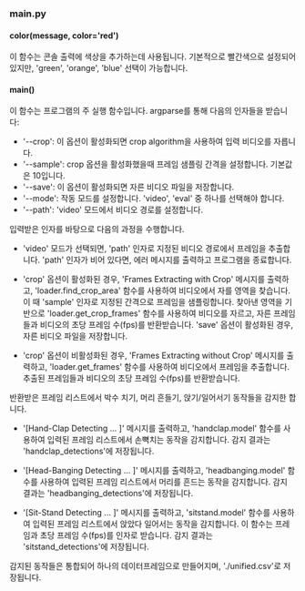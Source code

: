 ### main.py

#### color(message, color='red')

이 함수는 콘솔 출력에 색상을 추가하는데 사용됩니다. 기본적으로 빨간색으로 설정되어 있지만, 'green', 'orange', 'blue' 선택이 가능합니다.

#### main()

이 함수는 프로그램의 주 실행 함수입니다. argparse를 통해 다음의 인자들을 받습니다:

- '--crop': 이 옵션이 활성화되면  crop algorithm을 사용하여 입력 비디오를 자릅니다.
- '--sample': crop 옵션을 활성화했을때 프레임 샘플링 간격을 설정합니다. 기본값은 10입니다.
- '--save': 이 옵션이 활성화되면 자른 비디오 파일을 저장합니다.
- '--mode': 작동 모드를 설정합니다. 'video', 'eval' 중 하나를 선택해야 합니다.
- '--path': 'video' 모드에서 비디오 경로를 설정합니다.

입력받은 인자를 바탕으로 다음의 과정을 수행합니다.

- 'video' 모드가 선택되면, 'path' 인자로 지정된 비디오 경로에서 프레임을 추출합니다. 'path' 인자가 비어 있다면, 에러 메시지를 출력하고 프로그램을 종료합니다.

- 'crop' 옵션이 활성화된 경우, 'Frames Extracting with Crop' 메시지를 출력하고, 'loader.find_crop_area' 함수를 사용하여 비디오에서 자를 영역을 찾습니다. 이 때 'sample' 인자로 지정된 간격으로 프레임을 샘플링합니다. 찾아낸 영역을 기반으로 'loader.get_crop_frames' 함수를 사용하여 비디오를 자르고, 자른 프레임들과 비디오의 초당 프레임 수(fps)를 반환받습니다. 'save' 옵션이 활성화된 경우, 자른 비디오 파일을 저장합니다.

- 'crop' 옵션이 비활성화된 경우, 'Frames Extracting without Crop' 메시지를 출력하고, 'loader.get_frames' 함수를 사용하여 비디오에서 프레임을 추출합니다. 추출된 프레임들과 비디오의 초당 프레임 수(fps)를 반환받습니다.

반환받은 프레임 리스트에서 박수 치기, 머리 흔들기, 앉기/일어서기 동작들을 감지한 합니다.

- '[Hand-Clap Detecting ... ]' 메시지를 출력하고, 'handclap.model' 함수를 사용하여 입력된 프레임 리스트에서 손뼉치는 동작을 감지합니다. 감지 결과는 'handclap_detections'에 저장됩니다.

- '[Head-Banging Detecting ... ]' 메시지를 출력하고, 'headbanging.model' 함수를 사용하여 입력된 프레임 리스트에서 머리를 흔드는 동작을 감지합니다. 감지 결과는 'headbanging_detections'에 저장됩니다.

- '[Sit-Stand Detecting ... ]' 메시지를 출력하고, 'sitstand.model' 함수를 사용하여 입력된 프레임 리스트에서 앉았다 일어서는 동작을 감지합니다. 이 함수는 프레임과 초당 프레임 수(fps)를 인자로 받습니다. 감지 결과는 'sitstand_detections'에 저장됩니다.

감지된 동작들은 통합되어 하나의 데이터프레임으로 만들어지며, './unified.csv'로 저장됩니다.



